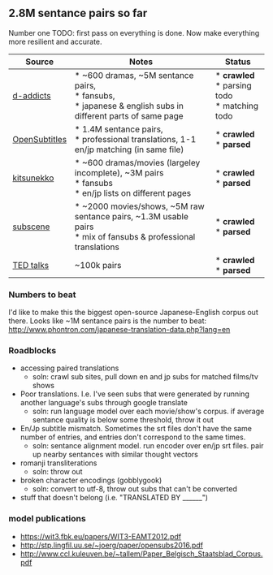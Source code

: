 ## 2.8M sentance pairs so far

Number one TODO: first pass on everything is done. Now make everything more resilient and accurate. 

| Source                                                                                                     | Notes                                                                                                            | Status                                          |
|----------------------------------------------------------------------------------------------------------|------------------------------------------------------------------------------------------------------------------|-------------------------------------------------|
| [d-addicts](http://www.d-addicts.com/forums/page/subtitles?sid=c00e06662e59c449c2b2814b22e7bc90#Japanese) | * ~600 dramas, ~5M sentance pairs,<br>  * fansubs,<br> * japanese & english subs in different parts of same page | * **crawled**<br/>* parsing todo<br/>* matching todo                                     |
| [OpenSubtitles](http://opus.lingfil.uu.se/OpenSubtitles2016.php)                                         | * 1.4M sentance pairs,<br> * professional translations, 1-1 en/jp matching (in same file)                        | * **crawled**<br/>* **parsed** |
| [kitsunekko](http://kitsunekko.net/dirlist.php?dir=subtitles%2Fjapanese%2F)                              | * ~600 dramas/movies (largeley incomplete), ~3M pairs<br> * fansubs<br> * en/jp lists on different pages         | * **crawled**<br/>* **parsed** |
| [subscene](http://v2.subscene.com/subtitles/a/japanese.aspx)                                             | * ~2000 movies/shows, ~5M raw sentance pairs, ~1.3M usable pairs<br> * mix of fansubs & professional translations                       | * **crawled**<br/>* **parsed** |
| [TED talks](https://www.ted.com/talks) | ~100k pairs | * **crawled**<br/> * **parsed** |


### Numbers to beat

I'd like to make this the biggest open-source Japanese-English corpus out there. Looks like ~1M sentance pairs is the number to beat: http://www.phontron.com/japanese-translation-data.php?lang=en


### Roadblocks

* accessing paired translations
  * soln: crawl sub sites, pull down en and jp subs for matched films/tv shows
* Poor translations. I.e. I've seen subs that were generated by running another language's subs through google translate
  * soln: run language model over each movie/show's corpus. if average sentance quality is below some threshold, throw it out
* En/Jp subtitle mismatch. Sometimes the srt files don't have the same number of entries, and entries don't correspond to the same times.
  * soln: sentance alignment model. run encoder over en/jp srt files. pair up nearby sentances with similar thought vectors
* romanji transliterations
  * soln: throw out
* broken character encodings (gobblygook)
  * soln: convert to utf-8, throw out subs that can't be converted
* stuff that doesn't belong (i.e. "TRANSLATED BY ______")


### model publications

* https://wit3.fbk.eu/papers/WIT3-EAMT2012.pdf
* http://stp.lingfil.uu.se/~joerg/paper/opensubs2016.pdf
* http://www.ccl.kuleuven.be/~tallem/Paper_Belgisch_Staatsblad_Corpus.pdf






